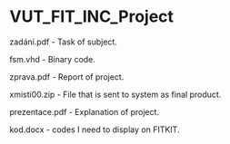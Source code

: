 # VUT_FIT_INC_Project


zadání.pdf - Task of subject.

fsm.vhd - Binary code.

zprava.pdf - Report of project.

xmisti00.zip - File that is sent to system as final product.

prezentace.pdf - Explanation of project.

kod.docx - codes I need to display on FITKIT.
